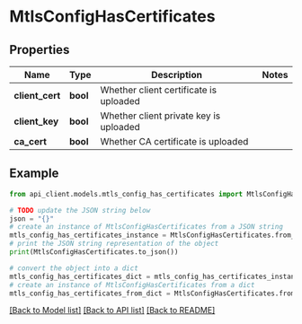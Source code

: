 # MtlsConfigHasCertificates


## Properties

Name | Type | Description | Notes
------------ | ------------- | ------------- | -------------
**client_cert** | **bool** | Whether client certificate is uploaded | 
**client_key** | **bool** | Whether client private key is uploaded | 
**ca_cert** | **bool** | Whether CA certificate is uploaded | 

## Example

```python
from api_client.models.mtls_config_has_certificates import MtlsConfigHasCertificates

# TODO update the JSON string below
json = "{}"
# create an instance of MtlsConfigHasCertificates from a JSON string
mtls_config_has_certificates_instance = MtlsConfigHasCertificates.from_json(json)
# print the JSON string representation of the object
print(MtlsConfigHasCertificates.to_json())

# convert the object into a dict
mtls_config_has_certificates_dict = mtls_config_has_certificates_instance.to_dict()
# create an instance of MtlsConfigHasCertificates from a dict
mtls_config_has_certificates_from_dict = MtlsConfigHasCertificates.from_dict(mtls_config_has_certificates_dict)
```
[[Back to Model list]](../README.md#documentation-for-models) [[Back to API list]](../README.md#documentation-for-api-endpoints) [[Back to README]](../README.md)



